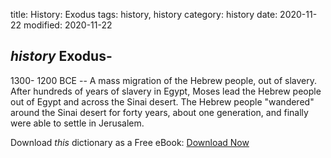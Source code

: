 title: History: Exodus
tags: history, history
category: history
date: 2020-11-22
modified: 2020-11-22

## _history_  Exodus-
  1300-
1200 BCE
 -- A mass migration of the
Hebrew people, out of slavery.  After hundreds of years of
slavery in Egypt, Moses lead the Hebrew people out of Egypt and across
the Sinai desert.  The Hebrew people "wandered" around the Sinai
desert for forty years, about one generation, and finally were able
to settle in Jerusalem.


Download *this* dictionary as a Free eBook: [Download Now]({static}static/CairnsHistoryDictionary.pdf)

